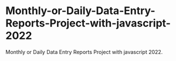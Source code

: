# Monthly-or-Daily-Data-Entry-Reports-Project-with-javascript-2022
Monthly or Daily Data Entry Reports Project with javascript 2022.

